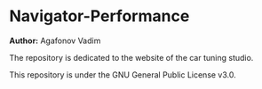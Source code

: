 # Navigator-Performance

**Author:** Agafonov Vadim

The repository is dedicated to the website of the car tuning studio.

This repository is under the GNU General Public License v3.0.
